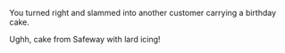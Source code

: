 You turned right and slammed into another customer carrying a birthday cake.

Ughh, cake from Safeway with lard icing!